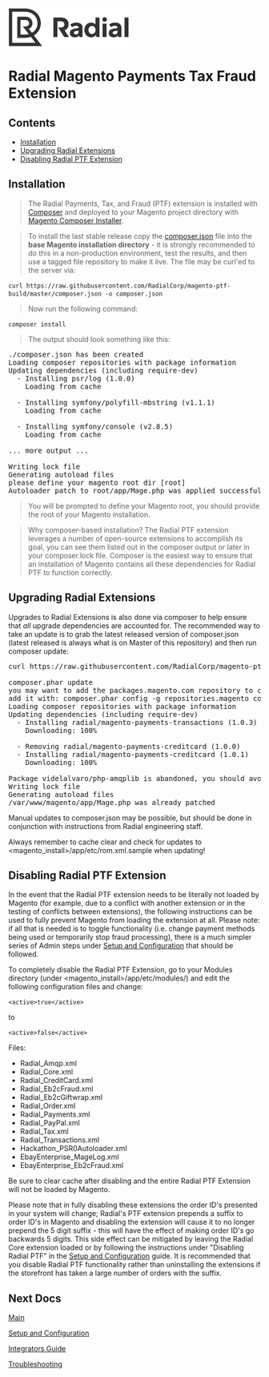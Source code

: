 [![Radial Logo](assets/radial_logo.png)](http://www.radial.com/)

# Radial Magento Payments Tax Fraud Extension

## Contents
  * [Installation](#installation)
  * [Upgrading Radial Extensions](#upgrading-radial-extensions)
  * [Disabling Radial PTF Extension](#disabling-radial-ptf-extension)

## Installation

> The Radial Payments, Tax, and Fraud (PTF) extension is installed with [Composer](https://getcomposer.org/) and deployed to your Magento project directory with [Magento Composer Installer](https://github.com/Cotya/magento-composer-installer).

> To install the last stable release copy the [composer.json](composer.json) file into the **base Magento installation directory** - it is strongly recommended to do this in a non-production environment, test the results, and then use a tagged file repository to make it live. The file may be curl'ed to the server via:

	curl https://raw.githubusercontent.com/RadialCorp/magento-ptf-build/master/composer.json -o composer.json

> Now run the following command:

	composer install

> The output should look something like this:

<pre>
./composer.json has been created
Loading composer repositories with package information
Updating dependencies (including require-dev)
  - Installing psr/log (1.0.0)
    Loading from cache

  - Installing symfony/polyfill-mbstring (v1.1.1)
    Loading from cache

  - Installing symfony/console (v2.8.5)
    Loading from cache

... more output ...

Writing lock file
Generating autoload files
please define your magento root dir [root]
Autoloader patch to root/app/Mage.php was applied successfully
</pre>

> You will be prompted to define your Magento root, you should provide the root of your Magento installation.

> Why composer-based installation?  The Radial PTF extension leverages a number of open-source extensions to accomplish its goal, you can see them listed out in the composer output or later in your composer.lock file.  Composer is the easiest way to ensure that an installation of Magento contains all these dependencies for Radial PTF to function correctly.  

## Upgrading Radial Extensions

Upgrades to Radial Extensions is also done via composer to help ensure that *all* upgrade dependencies are accounted for.  The recommended way to take an update is to grab the latest released version of composer.json (latest released is always what is on Master of this repository) and then run composer update:

<pre>
curl https://raw.githubusercontent.com/RadialCorp/magento-ptf-build/master/composer.json -o composer.json

composer.phar update
you may want to add the packages.magento.com repository to composer.
add it with: composer.phar config -g repositories.magento composer https?://packages.magento.com
Loading composer repositories with package information
Updating dependencies (including require-dev)
  - Installing radial/magento-payments-transactions (1.0.3)
    Downloading: 100%

  - Removing radial/magento-payments-creditcard (1.0.0)
  - Installing radial/magento-payments-creditcard (1.0.1)
    Downloading: 100%

Package videlalvaro/php-amqplib is abandoned, you should avoid using it. Use php-amqplib/php-amqplib instead.
Writing lock file
Generating autoload files
/var/www/magento/app/Mage.php was already patched
</pre>

Manual updates to composer.json may be possible, but should be done in conjunction with instructions from Radial engineering staff.

Always remember to cache clear and check for updates to <magento_install\>/app/etc/rom.xml.sample when updating!

## Disabling Radial PTF Extension

In the event that the Radial PTF extension needs to be literally not loaded by Magento (for example, due to a conflict with another extension or in the testing of conflicts between extensions), the following instructions can be used to fully prevent Magento from loading the extension at all.  Please note: if all that is needed is to toggle functionality (i.e. change payment methods being used or temporarily stop fraud processing), there is a much simpler series of Admin steps under [Setup and Configuration](SETUP.md) that should be followed.

To completely disable the Radial PTF Extension, go to your Modules directory (under <magento_install\>/app/etc/modules/) and edit the following configuration files and change:

    <active>true</active>
    
to


    <active>false</active>

Files:

- Radial_Amqp.xml
- Radial_Core.xml
- Radial_CreditCard.xml
- Radial_Eb2cFraud.xml
- Radial_Eb2cGiftwrap.xml
- Radial_Order.xml
- Radial_Payments.xml
- Radial_PayPal.xml
- Radial_Tax.xml
- Radial_Transactions.xml
- Hackathon_PSR0Autoloader.xml
- EbayEnterprise_MageLog.xml
- EbayEnterprise_Eb2cFraud.xml

Be sure to clear cache after disabling and the entire Radial PTF Extension will not be loaded by Magento.

Please note that in fully disabling these extensions the order ID's presented in your system will change; Radial's PTF extension prepends a suffix to order ID's in Magento and disabling the extension will cause it to no longer prepend the 5 digit suffix - this will have the effect of making order ID's go backwards 5 digits.  This side effect can be mitigated by leaving the Radial Core extension loaded or by following the instructions under "Disabling Radial PTF" in the [Setup and Configuration](SETUP.md) guide.  It is recommended that you disable Radial PTF functionality rather than uninstalling the extensions if the storefront has taken a large number of orders with the suffix.

## Next Docs

[Main](../README.md)

[Setup and Configuration](SETUP.md)

[Integrators Guide](SI.md)

[Troubleshooting](SUPPORT.md)
